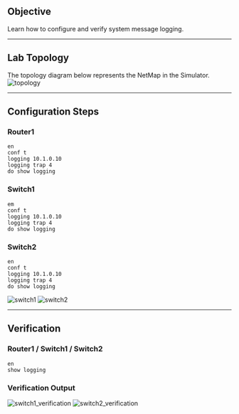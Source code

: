 ## Objective  
Learn how to configure and verify system message logging.  

---

## Lab Topology  
The topology diagram below represents the NetMap in the Simulator.  
![topology](https://github.com/nickbruggen90/Boson-Network-Labs/blob/main/Images/Screenshot%202025-05-14%20042538.png)

---

## Configuration Steps
### Router1
```cisco
en
conf t
logging 10.1.0.10
logging trap 4
do show logging
```
### Switch1
```cisco
em
conf t
logging 10.1.0.10
logging trap 4
do show logging
```
### Switch2
```cisco
en
conf t
logging 10.1.0.10
logging trap 4
do show logging
```
![switch1](https://github.com/nickbruggen90/Boson-Network-Labs/blob/main/Images/Screenshot%202025-05-14%20042745.png)
![switch2](https://github.com/nickbruggen90/Boson-Network-Labs/blob/main/Images/Screenshot%202025-05-14%20042840.png)

---

## Verification
### Router1 / Switch1 / Switch2
```cisco
en
show logging
```

### Verification Output
![switch1_verification](https://github.com/nickbruggen90/Boson-Network-Labs/blob/main/Images/Screenshot%202025-05-14%20042759.png)
![switch2_verification](https://github.com/nickbruggen90/Boson-Network-Labs/blob/main/Images/Screenshot%202025-05-14%20042903.png)

